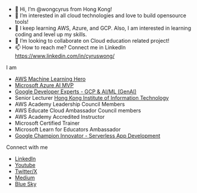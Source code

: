 - 👋 Hi, I’m @wongcyrus from Hong Kong!
- 👀 I’m interested in all cloud technologies and love to build opensource tools! 
- 🌱 I keep learning AWS, Azure, and GCP. Also, I am interested in learning coding and level up my skills.
- 💞️ I’m looking to collaborate on Cloud education related project! 
- 📫 How to reach me? Connect me in LinkedIn https://www.linkedin.com/in/cyruswong/ 

I am
- [AWS Machine Learning Hero](https://aws.amazon.com/heroes/asia-pacific/cyrus-wong/)
- [Microsoft Azure AI MVP](https://mvp.microsoft.com/en-US/MVP/profile/86da86ff-8786-ed11-aad1-000d3a197333)
- [Google Developer Experts - GCP & AI/ML (GenAI)](https://developers.google.com/profile/u/cyruswong)
- Senior Lecturer [Hong Kong Institute of Information Technology](https://hkiit.edu.hk/)
- AWS Academy Leadership Council Members
- AWS Educate Cloud Ambassador Council members
- AWS Academy Accredited Instructor
- Microsoft Certified Trainer
- Microsoft Learn for Educators Ambassador
- [Google Champion Innovator - Serverless App Development](https://developers.google.com/profile/u/cyruswong)

Connect with me
- [LinkedIn](https://www.linkedin.com/in/cyruswong/)
- [Youtube](https://www.youtube.com/channel/UCjzFlDS8Zu8sIRJWeldfJ1w)
- [Twitter/X](https://twitter.com/wongcyrus)
- [Medium](https://medium.com/@wongcyrus)
- [Blue Sky](https://bsky.app/profile/cyruswong.bsky.social)

<!---
wongcyrus/wongcyrus is a ✨ special ✨ repository because its `README.md` (this file) appears on your GitHub profile.
You can click the Preview link to take a look at your changes.
--->
